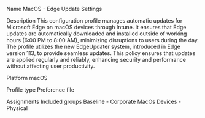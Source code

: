
Name
MacOS - Edge Update Settings

Description
This configuration profile manages automatic updates for Microsoft Edge on macOS devices through Intune. It ensures that Edge updates are automatically downloaded and installed outside of working hours (6:00 PM to 8:00 AM), minimizing disruptions to users during the day. The profile utilizes the new EdgeUpdater system, introduced in Edge version 113, to provide seamless updates. This policy ensures that updates are applied regularly and reliably, enhancing security and performance without affecting user productivity.

Platform
macOS

Profile type
Preference file

Assignments
Included groups
Baseline - Corporate MacOs Devices - Physical
